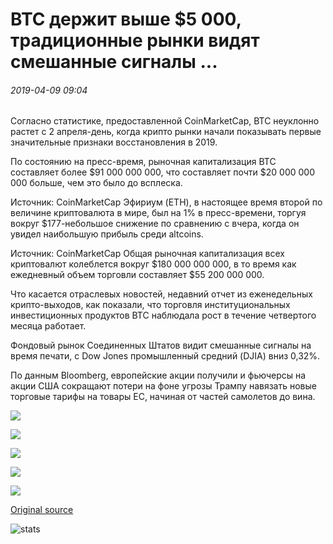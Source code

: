 # BTC держит выше $5 000, традиционные рынки видят смешанные сигналы ...

###### 2019-04-09 09:04

Согласно статистике, предоставленной CoinMarketCap, BTC неуклонно растет с 2 апреля-день, когда крипто рынки начали показывать первые значительные признаки восстановления в 2019.

По состоянию на пресс-время, рыночная капитализация BTC составляет более $91 000 000 000, что составляет почти $20 000 000 000 больше, чем это было до всплеска.

Источник: CoinMarketCap Эфириум (ETH), в настоящее время второй по величине криптовалюта в мире, был на 1% в пресс-времени, торгуя вокруг $177-небольшое снижение по сравнению с вчера, когда он увидел наибольшую прибыль среди altcoins.

Источник: CoinMarketCap Общая рыночная капитализация всех криптовалют колеблется вокруг $180 000 000 000, в то время как ежедневный объем торговли составляет $55 200 000 000.

Что касается отраслевых новостей, недавний отчет из еженедельных крипто-выходов, как показали, что торговля институциональных инвестиционных продуктов BTC наблюдала рост в течение четвертого месяца работает.

Фондовый рынок Соединенных Штатов видит смешанные сигналы на время печати, с Dow Jones промышленный средний (DJIA) вниз 0,32%.

По данным Bloomberg, европейские акции получили и фьючерсы на акции США сокращают потери на фоне угрозы Трампу навязать новые торговые тарифы на товары ЕС, начиная от частей самолетов до вина.

![](https://s3.cointelegraph.com/storage/uploads/view/61adc6b4934cacb51df27331f943eab0.png)

![](https://s3.cointelegraph.com/storage/uploads/view/0045478acd17584bc1eef925d53e9f0d.png)

![](https://s3.cointelegraph.com/storage/uploads/view/47d7a080da066b9ce3d1d0c33db0acc9.png)

![](https://s3.cointelegraph.com/storage/uploads/view/8bd13cbbc0497545606b270fb52937df.png)

![](https://s3.cointelegraph.com/storage/uploads/view/3683d57988a693fe153d86b3fe68de72.png)

[Original source](https://cointelegraph.com/news/btc-holds-above-5-000-traditional-markets-see-mixed-signals)

![stats](https://c.statcounter.com/11760860/0/a89fa40b/1/ "stats")
